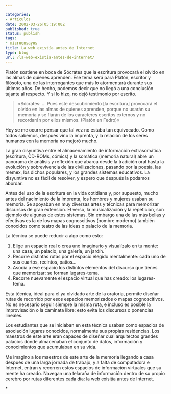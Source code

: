```yaml
---

categories:
- Artículos
date: 2002-03-26T05:19:00Z
published: true
status: publish
tags:
- microensayos
title: La web existía antes de Internet
type: blog
url: /la-web-existia-antes-de-internet/
---
```


Platón sostiene en boca de Sócrates que la escritura provocará el olvido en las almas de quienes aprenden. Ese tema será para Platón, escritor y filósofo, una de las interrogantes que más lo atormentará durante sus últimos años. De hecho, podemos decir que no llegó a una conclusión tajante al respecto. Y si lo hizo, no dejó testimonio por escrito.

<blockquote>«Sócrates: … Pues este descubrimiento [la escritura] provocará el olvido en las almas de quienes aprenden, porque no usarán su memoria y se fiarán de los caracteres escritos externos y no recordarán por ellos mismos. (Platón en Fedro)»
</blockquote>
Hoy se me ocurre pensar que tal vez no estaba tan equivocado. Como todos sabemos, después vino la imprenta, y la relación de los seres humanos con la memoria no mejoró mucho.

La gran disyuntiva entre el almacenamiento de información extrasomática (escritura, CD-ROMs, cómics) y la somática (memoria natural) abre un panorama de análisis y reflexión que abarca desde la tradición oral hasta la evolución y sobrevivencia de las civilizaciones, pasando por la poesía, las memex, los dichos populares, y los grandes sistemas educativos. La disyuntiva no es fácil de resolver, y espero que después la podamos abordar.

Antes del uso de la escritura en la vida cotidiana y, por supuesto, mucho antes del nacimiento de la imprenta, los hombres y mujeres usaban su memoria. Se apoyaban en muy diversas artes y técnicas para memorizar discursos de gran extensión. El verso, la musicalización y la repetición, son ejemplo de algunas de estos sistemas. Sin embargo una de las más bellas y efectivas es la de los mapas cognoscitivos (nombre moderno) también conocidos como teatro de las ideas o palacio de la memoria.

La técnica se puede reducir a algo como esto:
<ol>
<li>Elige un espacio real o crea uno imaginario y visualízalo en tu mente: una casa, un palacio, una galería, un jardín.</li>
<li>Recorre distintas rutas por el espacio elegido mentalmente: cada uno de sus cuartos, recintos, patios…</li>
<li>Asocia a ese espacio los distintos elementos del discurso que tienes que memorizar: se forman lugares-tema.</li>
<li>Recorre nuevamente el espacio virtual que has creado: los lugares-tema.</li>
</ol>
Esta técnica, ideal para el ya olvidado arte de la oratoria, permite diseñar rutas de recorrido por esos espacios memorizados o mapas cognoscitivos. No es necesario seguir siempre la misma ruta, e incluso es posible la improvisación o la caminata libre: esto evita los discursos o ponencias lineales.

Los estudiantes que se iniciaban en esta técnica usaban como espacios de asociación lugares conocidos, normalmente sus propias residencias. Los maestros de este arte eran capaces de diseñar cual arquitectos grandes palacios donde almacenaban el conjunto de datos, información y conocimientos que acumulaban en su vida.

Me imagino a los maestros de este arte de la memoria llegando a casa después de una larga jornada de trabajo, y a falta de computadora e Internet, entran y recorren estos espacios de información virtuales que su mente ha creado. Navegan una telaraña de información dentro de su propio cerebro por rutas diferentes cada día: la web exisitía antes de Internet.

<div></div>
<div>*</div>
